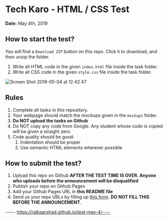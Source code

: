 # Tech Karo - HTML / CSS Test

**Date:** May 4th, 2019

## How to start the test?
You will find a `Download ZIP` button on this repo. Click it to download, and then unzip the folder.

1. Write all HTML code in the given `index.html` file inside the task folder.
2. Write all CSS code in the given `style.css` file inside the task folder.

![Screen Shot 2019-05-04 at 12 42 47](https://user-images.githubusercontent.com/10798986/57175897-c3147f80-6e6a-11e9-9ab8-214be2f3cc4d.png)


## Rules

1. Complete all tasks in this repository.
2. Your webpage should match the mockups given in the `mockups` folder.
3. **Do NOT upload the tasks on Github**
4. Do NOT copy any code from Google. Any student whose code is copied will be given a straight zero.
5. Code quality should be good:
   1. Indentation should be proper
   2. Use semantic HTML elements wherever possible

## How to submit the test?

1. Upload this repo on Github **AFTER THE TEST TIME IS OVER. Anyone who uploads before the announcement will be disqualified**
2. Publish your repo on Github Pages
3. Add your Github Pages URL in **this README file**
4. Send us your repo URLs by filling up [this form](https://forms.gle/A4kvmTS9aWBjAah39). **DO NOT FILL THIS BEFORE THE ANNOUNCEMENT**.


----- https://ralbaarshad.github.io/test-may-4/----
